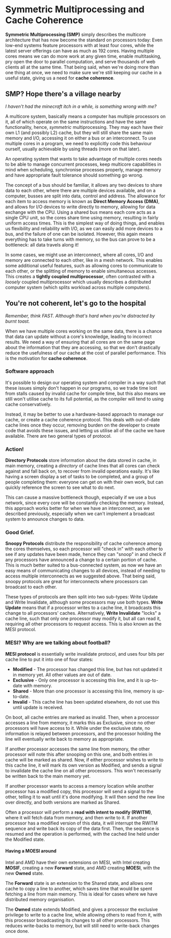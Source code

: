 # Symmetric Multiprocessing and Cache Coherence

**Symmetric Multiprocessing (SMP)** simply describes the multicore architecture that has now become the standard on processors today: Even low-end systems feature processors with at least four cores, while the latest server offerings can have as much as 192 cores. Having multiple cores means we can do more work at any given time, enable multitasking, pry open the door to parallel computation, and serve thousands of web clients all at the same time. That being said, when we're doing more than one thing at once, we need to make sure we're still keeping our cache in a useful state, giving us a need for **cache coherence**.

## SMP? Hope there's a village nearby

*I haven't had the minecraft itch in a while, is something wrong with me?*

A multicore system, basically means a computer has multiple processors on it, all of which operate on the same instructions and have the same functionality, hence, *symmetric* multiprocessing. They may each have their own L1 (and possibly L2) cache, but they will still share the same main memory and I/O, accessing it on either a bus or an interconnect. To use multiple cores in a program, we need to explicitly code this behaviour ourself, usually achievable by using threads (more on that later).

An operating system that wants to take advantage of multiple cores needs to be able to manage concurrent processes, keep multicore capabilities in mind when scheduling, synchronise processes properly, manage memory and have appropriate fault tolerance should something go wrong.

The concept of a bus should be familiar, it allows any two devices to share data to each other, where there are multiple devices available, and on a computer, busses are split into data, control and address. The allowance for each item to access memory is known as **Direct Memory Access (DMA)**, and allows for I/O devices to write directly to memory, allowing for data exchange with the CPU. Using a shared bus means each core acts as a single CPU unit, so the cores share time using memory, resulting in fairly uniform access times. This is the simplest way of doing things, and enables us flexibility and reliability with I/O, as we can easily add more devices to a bus, and the failure of one can be isolated. However, this again means everything has to take turns with memory, so the bus can prove to be a bottleneck: all data travels along it!

In some cases, we might use an interconnect, where all cores, I/O and memory are connected to each other, like in a mesh network. This enables some additional useful features, such as allowing cores to communicate to each other, or the splitting of memory to enable simultaneous accesses. This creates a **tightly coupled multiprocessor**, often contrasted with a *loosely* coupled multiprocessor which usually describes a distributed computer system (which splits workload across multiple computers).

## You're not coherent, let's go to the hospital

*Remember, think FAST. Although that's hard when you're distracted by burnt toast.*

When we have multiple cores working on the same data, there is a chance that data can update without a core's knowledge, leading to incorrect results. We need a way of ensuring that all cores are on the same page about the information that they are accessing, so that we don't drastically reduce the usefulness of our cache at the cost of parallel performance. This is the motivation for **cache coherence**.

### Software approach

It's possible to design our operating system and compiler in a way such that these issues simply don't happen in our programs, so we trade time lost from stalls caused by invalid cache for compile time, but this also means we still won't utilise cache to its full potential, as the compiler will tend to using cache conservatively.

Instead, it may be better to use a hardware-based approach to manage our cache, or create a cache coherence protocol. This deals with out-of-date cache lines once they occur, removing burden on the developer to create code that avoids these issues, and letting us utilise all of the cache we have available. There are two general types of protocol.

### Action!

**Directory Protocols** store information about the data stored in cache, in main memory, creating a *directory* of cache lines that all cores can check against and fall back on, to recover from invalid operations easily. It's like having a screen display a set of tasks to be completed, and a group of people completing them: everyone can get on with their own work, but can quickly reference the screen to see what to do next.

This can cause a massive bottleneck though, especially if we use a bus network, since every core will be constantly checking the memory. Instead, this approach works better for when we have an interconnect, as we described previously, especially when we can't implement a broadcast system to announce changes to data.

### Good Grief.

**Snoopy Protocols** distribute the responsibility of cache coherence among the cores themselves, so each processor will "check in" with each other to see if any updates have been made, hence they can "snoop" in and check if any processors have announced a change to a certain portion of cache. This is much better suited to a bus-connected system, as now we have an easy means of communicating changes to all devices, instead of needing to access multiple interconnects as we suggested above. That being said, snoopy protocols are great for interconnects where processors can broadcast to each other.

These types of protocols are then split into two sub-types: Write Update and Write Invalidate, although some processors may use both types. **Write Update** means that if a processor writes to a cache line, it broadcasts this change to all processors' caches. Alternatively, **Write Invalidate** "locks" a cache line, such that only one processor may modify it, but all can read it, requiring all other processors to request access. This is also known as the MESI protocol.

### MESI? Why are we talking about football?

**MESI protocol** is essentially write invalidate protocol, and uses four bits per cache line to put it into one of four states:

- **Modified** - The processor has changed this line, but has not updated it in memory yet. All other values are out of date.
- **Exclusive** - Only one processor is accessing this line, and it is up-to-date with memory.
- **Shared** - More than one processor is accessing this line, memory is up-to-date.
- **Invalid** - This cache line has been updated elsewhere, do not use this until update is received.

On boot, all cache entries are marked as invalid. Then, when a processor accesses a line from memory, it marks this as Exclusive, since no other processors will have access to it. While under the exclusive state, no information is relayed between processors, and the processor holding the line will eventually write back to memory as appropriate.

If another processor accesses the same line from memory, the other processor will note this after snooping on this one, and both entries in cache will be marked as shared. Now, if either processor wishes to write to this cache line, it will mark its own version as Modified, and sends a signal to invalidate the cache line on all other processors. This won't necessarily be written back to the main memory yet.

If another processor wants to access a memory location while another processor has a modified copy, this processor will send a signal to the other, telling it to wait until it's done modifying. It will then send the new line over directly, and both versions are marked as Shared.

Often a processor will perform a **read with intent to modify (RWITM)**, where it will fetch data from memory, and then write to it. If another processor has a modified version of this data, it will interrupt the RWITM sequence and write back its copy of the data first. Then, the sequence is resumed and the operation is performed, with the cached line held under the Modified state.

#### Having a MOESI around

Intel and AMD have their own extensions on MESI, with Intel creating **MOSIF**, creating a new **Forward** state, and AMD creating **MOESI**, with the new **Owned** state.

The **Forward** state is an extension to the Shared state, and allows one cache to copy a line to another, which saves time that would be spent fetching a line from main memory. This is ideal for cases where we have distributed memory organisation.

The **Owned** state extends Modified, and gives a processor the exclusive privilege to write to a cache line, while allowing others to read from it, with this processor broadcasting its changes to all other processors. This reduces write-backs to memory, but will still need to write-back changes once done.
